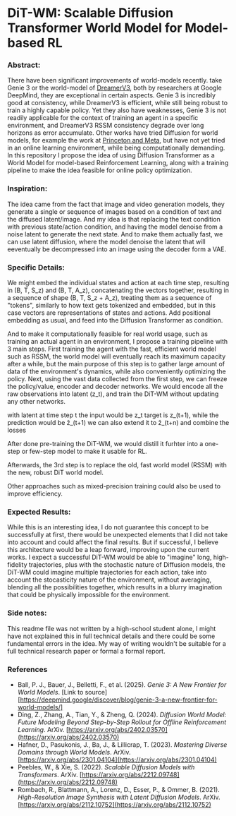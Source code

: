 # DiT-WM: Scalable Diffusion Transformer World Model for Model-based RL

### Abstract:
There have been significant improvements of world-models recently. take Genie 3 or the world-model of [DreamerV3](https://arxiv.org/pdf/2301.04104), both by researchers at Google DeepMind, they are exceptional in certain aspects. Genie 3 is incredibly good at consistency, while DreamerV3 is efficient, while still being robust to train a highly capable policy. Yet they also have weaknesses, Genie 3 is not readily applicable for the context of training an agent in a specific environment, and DreamerV3 RSSM consistency degrade over long horizons as error accumulate. Other works have tried Diffusion for world models, for example the work at [Princeton and Meta](https://arxiv.org/pdf/2402.03570), but have not yet tried in an online learning environment, while being computationally demanding. In this repository I propose the idea of using Diffusion Transformer as a World Model for model-based Reinforcement Learning, along with a training pipeline to make the idea feasible for online policy optimization.

### Inspiration:
The idea came from the fact that image and video generation models, they generate a single or sequence of images based on a condition of text and the diffused latent/image. And my idea is that replacing the text condition with previous state/action condition, and having the model denoise from a noise latent to generate the next state. And to make them actually fast, we can use latent diffusion, where the model denoise the latent that will eeventually be decompressed into an image using the decoder form a VAE.

### Specific Details:
We might embed the individual states and action at each time step, resulting in (B, T, S_z) and (B, T, A_z), concatenating the vectors together, resulting in a sequence of shape (B, T, S_z + A_z), treating them as a sequence of "tokens", similarly to how text gets tokenized and embedded, but in this case vectors are representations of states and actions. Add positional embedding as usual, and feed into the Diffusion Transformer as condition.

And to make it computationally feasible for real world usage, such as training an actual agent in an environment, I propose a training pipeline with 3 main steps. First training the agent with the fast, efficient world model such as RSSM, the world model will eventually reach its maximum capacity after a while, but the main purpose of this step is to gather large amount of data of the environment's dynamics, while also conveniently optimizing the policy. Next, using the vast data collected from the first step, we can freeze the policy/value, encoder and decoder networks. We would encode all the raw observations into latent (z_t), and train the DiT-WM without updating any other networks.

with latent at time step t
the input would be z_t
target is z_(t+1), while the prediction would be z̄_(t+1)
we can also extend it to z̄_(t+n) and combine the losses

After done pre-training the DiT-WM, we would distill it furhter into a one-step or few-step model to make it usable for RL.

Afterwards, the 3rd step is to replace the old, fast world model (RSSM) with the new, robust DiT world model.

Other approaches such as mixed-precision training could also be used to improve efficiency.

### Expected Results:
While this is an interesting idea, I do not guarantee this concept to be successfully at first, there would be unexpected elements that I did not take into account and could affect the final results. But if successful, I believe this architecture would be a leap forward, improving upon the current works. I expect a successful DiT-WM would be able to "imagine" long, high-fidelity trajectories, plus with the stochastic nature of Diffusion models, the DiT-WM could imagine multiple trajectories for each action, take into account the stocasticity nature of the environment, without averaging, blending all the possibilities together, which results in a blurry imagination that could be physically impossible for the environment.

### Side notes:
This readme file was not written by a high-school student alone, I might have not explained this in full technical details and there could be some fundamental errors in the idea. My way of writing wouldn't be suitable for a full technical research paper or formal a formal report.

### References
-   Ball, P. J., Bauer, J., Belletti, F., et al. (2025). *Genie 3: A New Frontier for World Models*.
    [Link to source][https://deepmind.google/discover/blog/genie-3-a-new-frontier-for-world-models/]
-   Ding, Z., Zhang, A., Tian, Y., & Zheng, Q. (2024). *Diffusion World Model: Future Modeling Beyond Step-by-Step Rollout for Offline Reinforcement Learning*. ArXiv.
    [https://arxiv.org/abs/2402.03570](https://arxiv.org/abs/2402.03570)
-   Hafner, D., Pasukonis, J., Ba, J., & Lillicrap, T. (2023). *Mastering Diverse Domains through World Models*. ArXiv.
    [https://arxiv.org/abs/2301.04104](https://arxiv.org/abs/2301.04104)
-   Peebles, W., & Xie, S. (2022). *Scalable Diffusion Models with Transformers*. ArXiv.
    [https://arxiv.org/abs/2212.09748](https://arxiv.org/abs/2212.09748)
-   Rombach, R., Blattmann, A., Lorenz, D., Esser, P., & Ommer, B. (2021). *High-Resolution Image Synthesis with Latent Diffusion Models*. ArXiv.
    [https://arxiv.org/abs/2112.10752](https://arxiv.org/abs/2112.10752)


